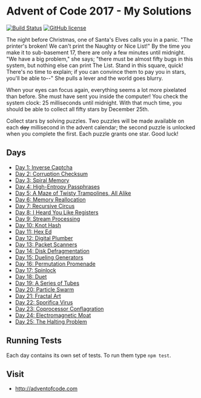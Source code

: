 # Advent of Code 2017 - My Solutions
[![Build Status](https://github.com/mariotacke/advent-of-code-2017/workflows/build/badge.svg)](https://github.com/mariotacke/advent-of-code-2017/actions) [![GitHub license](https://img.shields.io/badge/license-MIT-blue.svg)](https://raw.githubusercontent.com/mariotacke/advent-of-code-2017/master/LICENSE)

The night before Christmas, one of Santa's Elves calls you in a panic. "The printer's broken! We can't print the Naughty or Nice List!" By the time you make it to sub-basement 17, there are only a few minutes until midnight. "We have a big problem," she says; "there must be almost fifty bugs in this system, but nothing else can print The List. Stand in this square, quick! There's no time to explain; if you can convince them to pay you in stars, you'll be able to--" She pulls a lever and the world goes blurry.

When your eyes can focus again, everything seems a lot more pixelated than before. She must have sent you inside the computer! You check the system clock: 25 milliseconds until midnight. With that much time, you should be able to collect all fifty stars by December 25th.

Collect stars by solving puzzles. Two puzzles will be made available on each ~~day~~ millisecond in the advent calendar; the second puzzle is unlocked when you complete the first. Each puzzle grants one star. Good luck!

## Days

- [Day 1: Inverse Captcha](day-01-inverse-captcha/)
- [Day 2: Corruption Checksum](day-02-corruption-checksum/)
- [Day 3: Spiral Memory](day-03-spiral-memory/)
- [Day 4: High-Entropy Passphrases](day-04-high-entropy-passphrases/)
- [Day 5: A Maze of Twisty Trampolines, All Alike](day-05-a-maze-of-twisty-trampolines/)
- [Day 6: Memory Reallocation](day-06-memory-reallocation/)
- [Day 7: Recursive Circus](day-07-recursive-circus/)
- [Day 8: I Heard You Like Registers](day-08-i-heard-you-like-registers/)
- [Day 9: Stream Processing](day-09-stream-processing/)
- [Day 10: Knot Hash](day-10-knot-hash/)
- [Day 11: Hex Ed](day-11-hex-ed/)
- [Day 12: Digital Plumber](day-12-digital-plumber/)
- [Day 13: Packet Scanners](day-13-packet-scanners/)
- [Day 14: Disk Defragmentation](day-14-disk-defragmentation/)
- [Day 15: Dueling Generators](day-15-dueling-generators/)
- [Day 16: Permutation Promenade](day-16-permutation-promenade/)
- [Day 17: Spinlock](day-17-spinlock/)
- [Day 18: Duet](day-18-duet/)
- [Day 19: A Series of Tubes](day-19-a-series-of-tubes/)
- [Day 20: Particle Swarm](day-20-particle-swarm/)
- [Day 21: Fractal Art](day-21-fractal-art/)
- [Day 22: Sporifica Virus](day-22-sporifica-virus/)
- [Day 23: Coprocessor Conflagration](day-23-coprocessor-conflagration/)
- [Day 24: Electromagnetic Moat](day-24-electromagnetic-moat/)
- [Day 25: The Halting Problem](day-25-halting-problem/)

## Running Tests

Each day contains its own set of tests. To run them type `npm test`.

## Visit
- http://adventofcode.com
